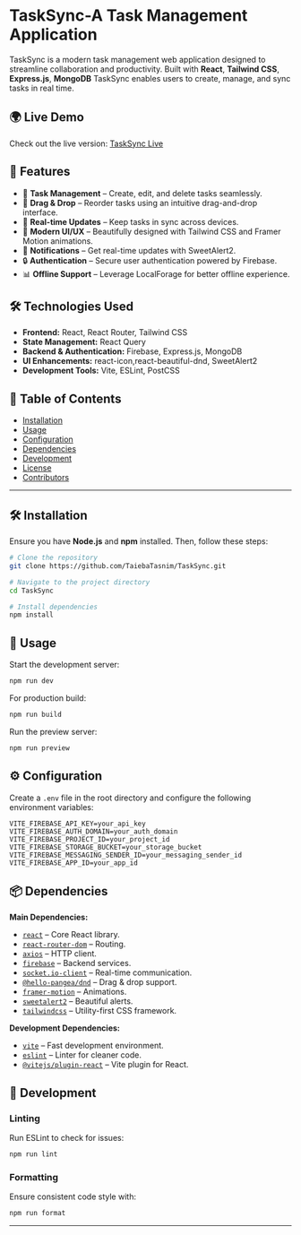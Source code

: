  
# TaskSync-A Task Management Application

TaskSync is a modern task management web application designed to streamline collaboration and productivity. Built with **React**, **Tailwind CSS**, **Express.js**, **MongoDB** TaskSync enables users to create, manage, and sync tasks in real time.

## 🌍 Live Demo

Check out the live version: [TaskSync Live](https://tasksync-5e233.web.app) 

## 🚀 Features

- 📝 **Task Management** – Create, edit, and delete tasks seamlessly.
- 🔄 **Drag & Drop** – Reorder tasks using an intuitive drag-and-drop interface.
- 📢 **Real-time Updates** – Keep tasks in sync across devices.
- 🎨 **Modern UI/UX** – Beautifully designed with Tailwind CSS and Framer Motion animations.
- 🔔 **Notifications** – Get real-time updates with SweetAlert2.
- 🔒 **Authentication** – Secure user authentication powered by Firebase.
- 📊 **Offline Support** – Leverage LocalForage for better offline experience.

## 🛠️ Technologies Used

- **Frontend:** React, React Router, Tailwind CSS
- **State Management:** React Query
- **Backend & Authentication:** Firebase, Express.js, MongoDB
- **UI Enhancements:** react-icon,react-beautiful-dnd, SweetAlert2
- **Development Tools:** Vite, ESLint, PostCSS


## 📂 Table of Contents

- [Installation](#installation)
- [Usage](#usage)
- [Configuration](#configuration)
- [Dependencies](#dependencies)
- [Development](#development)
- [License](#license)
- [Contributors](#contributors)

---

## 🛠 Installation

Ensure you have **Node.js** and **npm** installed. Then, follow these steps:

```sh
# Clone the repository
git clone https://github.com/TaiebaTasnim/TaskSync.git

# Navigate to the project directory
cd TaskSync

# Install dependencies
npm install
```

## 🚀 Usage

Start the development server:

```sh
npm run dev
```

For production build:

```sh
npm run build
```

Run the preview server:

```sh
npm run preview
```

## ⚙️ Configuration

Create a `.env` file in the root directory and configure the following environment variables:

```plaintext
VITE_FIREBASE_API_KEY=your_api_key
VITE_FIREBASE_AUTH_DOMAIN=your_auth_domain
VITE_FIREBASE_PROJECT_ID=your_project_id
VITE_FIREBASE_STORAGE_BUCKET=your_storage_bucket
VITE_FIREBASE_MESSAGING_SENDER_ID=your_messaging_sender_id
VITE_FIREBASE_APP_ID=your_app_id
```

## 📦 Dependencies

**Main Dependencies:**
- [`react`](https://react.dev/) – Core React library.
- [`react-router-dom`](https://reactrouter.com/) – Routing.
- [`axios`](https://axios-http.com/) – HTTP client.
- [`firebase`](https://firebase.google.com/) – Backend services.
- [`socket.io-client`](https://socket.io/) – Real-time communication.
- [`@hello-pangea/dnd`](https://github.com/hello-pangea/dnd) – Drag & drop support.
- [`framer-motion`](https://www.framer.com/motion/) – Animations.
- [`sweetalert2`](https://sweetalert2.github.io/) – Beautiful alerts.
- [`tailwindcss`](https://tailwindcss.com/) – Utility-first CSS framework.

**Development Dependencies:**
- [`vite`](https://vitejs.dev/) – Fast development environment.
- [`eslint`](https://eslint.org/) – Linter for cleaner code.
- [`@vitejs/plugin-react`](https://vitejs.dev/) – Vite plugin for React.

## 🔧 Development

### Linting
Run ESLint to check for issues:

```sh
npm run lint
```

### Formatting
Ensure consistent code style with:

```sh
npm run format
```



---

